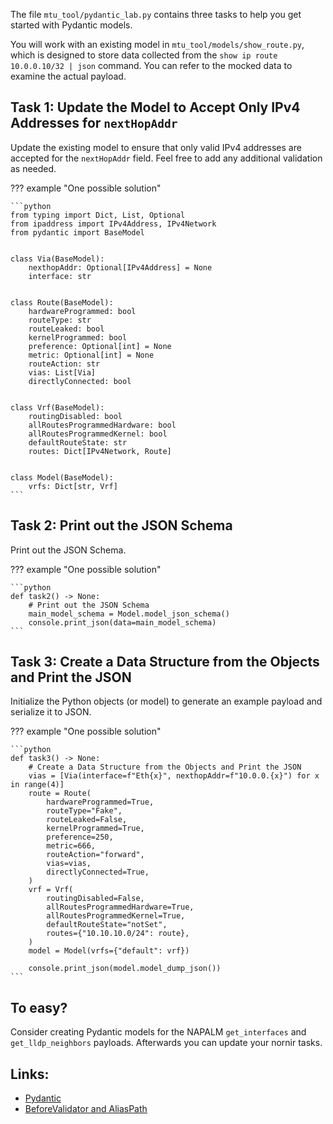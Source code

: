 
The file `mtu_tool/pydantic_lab.py` contains three tasks to help you get started with Pydantic models.

You will work with an existing model in `mtu_tool/models/show_route.py`, which is designed to store data collected from the `show ip route 10.0.0.10/32 | json` command. You can refer to the mocked data to examine the actual payload.

## Task 1: Update the Model to Accept Only IPv4 Addresses for `nextHopAddr`

Update the existing model to ensure that only valid IPv4 addresses are accepted for the `nextHopAddr` field. Feel free to add any additional validation as needed.

??? example "One possible solution"

    ```python
    from typing import Dict, List, Optional
    from ipaddress import IPv4Address, IPv4Network
    from pydantic import BaseModel


    class Via(BaseModel):
        nexthopAddr: Optional[IPv4Address] = None
        interface: str


    class Route(BaseModel):
        hardwareProgrammed: bool
        routeType: str
        routeLeaked: bool
        kernelProgrammed: bool
        preference: Optional[int] = None
        metric: Optional[int] = None
        routeAction: str
        vias: List[Via]
        directlyConnected: bool


    class Vrf(BaseModel):
        routingDisabled: bool
        allRoutesProgrammedHardware: bool
        allRoutesProgrammedKernel: bool
        defaultRouteState: str
        routes: Dict[IPv4Network, Route]


    class Model(BaseModel):
        vrfs: Dict[str, Vrf]
    ```

## Task 2: Print out the JSON Schema

Print out the JSON Schema.

??? example "One possible solution"

    ```python
    def task2() -> None:
        # Print out the JSON Schema
        main_model_schema = Model.model_json_schema()
        console.print_json(data=main_model_schema)
    ```

## Task 3: Create a Data Structure from the Objects and Print the JSON

Initialize the Python objects (or model) to generate an example payload and serialize it to JSON.

??? example "One possible solution"

    ```python
    def task3() -> None:
        # Create a Data Structure from the Objects and Print the JSON
        vias = [Via(interface=f"Eth{x}", nexthopAddr=f"10.0.0.{x}") for x in range(4)]
        route = Route(
            hardwareProgrammed=True,
            routeType="Fake",
            routeLeaked=False,
            kernelProgrammed=True,
            preference=250,
            metric=666,
            routeAction="forward",
            vias=vias,
            directlyConnected=True,
        )
        vrf = Vrf(
            routingDisabled=False,
            allRoutesProgrammedHardware=True,
            allRoutesProgrammedKernel=True,
            defaultRouteState="notSet",
            routes={"10.10.10.0/24": route},
        )
        model = Model(vrfs={"default": vrf})

        console.print_json(model.model_dump_json())
    ```


## To easy?

Consider creating Pydantic models for the NAPALM `get_interfaces` and `get_lldp_neighbors` payloads. Afterwards you can update your nornir tasks.

## Links:

- [Pydantic](https://docs.pydantic.dev/latest/)
- [BeforeValidator and AliasPath](https://infrastructureascode.ch/pydantics-version-2s-beforevalidator-and-aliaspath.html)
